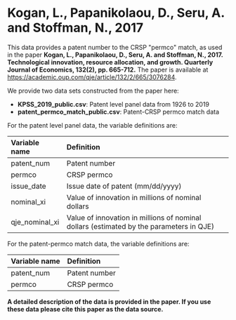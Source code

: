 # Kogan, L., Papanikolaou, D., Seru, A. and Stoffman, N., 2017 

This data provides a patent number to the CRSP "permco" match, as used in the paper **Kogan, L., Papanikolaou, D., Seru, A. and Stoffman, N., 2017. Technological innovation, resource allocation, and growth. Quarterly Journal of Economics, 132(2), pp. 665-712.** The paper is available at https://academic.oup.com/qje/article/132/2/665/3076284.

We provide two data sets constructed from the paper here:

- **KPSS_2019_public.csv**: Patent level panel data from 1926 to 2019
- **patent_permco_match_public.csv**: Patent-CRSP permco match data 

For the patent level panel data, the variable definitions are:

| Variable name  | Definition                                         | 
| :---------------|:------------------------------------------------- | 
| patent_num     | Patent number                                      |
| permco         | CRSP permco                                        |  
| issue_date     | Issue date of patent (mm/dd/yyyy)                  |    
| nominal_xi     | Value of innovation in millions of nominal dollars |
| qje_nominal_xi | Value of innovation in millions of nominal dollars (estimated by the parameters in QJE)|

For the patent-permco match data, the variable definitions are:

| Variable name  | Definition                                         | 
| :--------------|:-------------------------------------------------- | 
| patent_num     | Patent number                                      |
| permco         | CRSP permco                                        | 

**A detailed description of the data is provided in the paper. If you use these data please cite this paper as the data source.**

